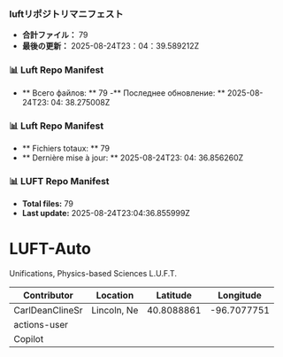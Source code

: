 <!-- LUFT_MANIFEST_JA START -->
### luftリポジトリマニフェスト

-  **合計ファイル：** 79
-  **最後の更新：** 2025-08-24T23：04：39.589212Z
<!-- LUFT_MANIFEST_JA END -->

<!-- LUFT_MANIFEST_RU START -->
### 📊 Luft Repo Manifest

- ** Всего файлов: ** 79
-** Последнее обновление: ** 2025-08-24T23: 04: 38.275008Z
<!-- LUFT_MANIFEST_RU END -->

<!-- LUFT_MANIFEST_FR START -->
### 📊 Luft Repo Manifest

- ** Fichiers totaux: ** 79
- ** Dernière mise à jour: ** 2025-08-24T23: 04: 36.856260Z
<!-- LUFT_MANIFEST_FR END -->

<!-- LUFT_MANIFEST_EN START -->
### 📊 LUFT Repo Manifest

- **Total files:** 79
- **Last update:** 2025-08-24T23:04:36.855999Z

<!-- LUFT_MANIFEST_EN END -->

# LUFT-Auto
Unifications, Physics-based Sciences L.U.F.T.

<!-- LUFT_CONTRIBUTOR_MAP START -->
| Contributor | Location | Latitude | Longitude |
|-------------|----------|----------|-----------|
| CarlDeanClineSr | Lincoln, Ne | 40.8088861 | -96.7077751 |
| actions-user |  |  |  |
| Copilot |  |  |  |

<!-- LUFT_CONTRIBUTOR_MAP END -->
